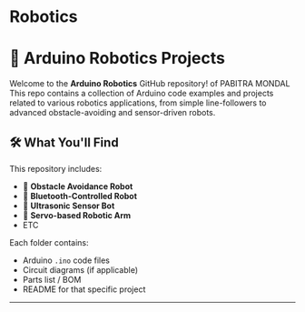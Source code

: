 # Robotics
# 🤖 Arduino Robotics Projects

Welcome to the **Arduino Robotics** GitHub repository! of PABITRA MONDAL This repo contains a collection of Arduino code examples and projects related to various robotics applications, from simple line-followers to advanced obstacle-avoiding and sensor-driven robots.

## 🛠️ What You'll Find

This repository includes:

- 🚧 **Obstacle Avoidance Robot**
- 🧭 **Bluetooth-Controlled Robot**
- 🎯 **Ultrasonic Sensor Bot**
- 🤝 **Servo-based Robotic Arm**
- ETC

Each folder contains:
- Arduino `.ino` code files
- Circuit diagrams (if applicable)
- Parts list / BOM
- README for that specific project

---
